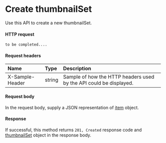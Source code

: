 # Create thumbnailSet

Use this API to create a new thumbnailSet.
#### HTTP request
```http
to be completed....
```
#### Request headers
| Name       | Type | Description|
|:---------------|:--------|:----------|
| X-Sample-Header  | string  | Sample of how the HTTP headers used by the API could be displayed.|

#### Request body
In the request body, supply a JSON representation of [item]('../api/item.md') object.


#### Response
If successful, this method returns `201, Created` response code and [thumbnailSet](../resources/thumbnailset.md) object in the response body.
